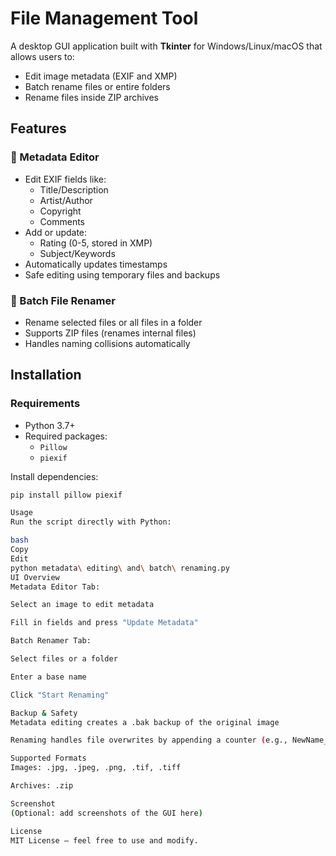 # File Management Tool

A desktop GUI application built with **Tkinter** for Windows/Linux/macOS that allows users to:

- Edit image metadata (EXIF and XMP)
- Batch rename files or entire folders
- Rename files inside ZIP archives

## Features

### 📸 Metadata Editor
- Edit EXIF fields like:
  - Title/Description
  - Artist/Author
  - Copyright
  - Comments
- Add or update:
  - Rating (0-5, stored in XMP)
  - Subject/Keywords
- Automatically updates timestamps
- Safe editing using temporary files and backups

### 📁 Batch File Renamer
- Rename selected files or all files in a folder
- Supports ZIP files (renames internal files)
- Handles naming collisions automatically

## Installation

### Requirements

- Python 3.7+
- Required packages:
  - `Pillow`
  - `piexif`

Install dependencies:

```bash
pip install pillow piexif

Usage
Run the script directly with Python:

bash
Copy
Edit
python metadata\ editing\ and\ batch\ renaming.py
UI Overview
Metadata Editor Tab:

Select an image to edit metadata

Fill in fields and press "Update Metadata"

Batch Renamer Tab:

Select files or a folder

Enter a base name

Click "Start Renaming"

Backup & Safety
Metadata editing creates a .bak backup of the original image

Renaming handles file overwrites by appending a counter (e.g., NewName_1.jpg)

Supported Formats
Images: .jpg, .jpeg, .png, .tif, .tiff

Archives: .zip

Screenshot
(Optional: add screenshots of the GUI here)

License
MIT License – feel free to use and modify.
